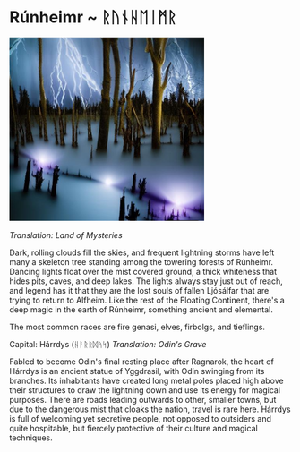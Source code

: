 # Rúnheimr ~ ᚱᚢᚾᚺᛖᛁᛗᚱ

<img src="/_notes/Midgard/Images/Worlds/runheimr.png"/>

*Translation: Land of Mysteries*

Dark, rolling clouds fill the skies, and frequent lightning storms have left many a skeleton tree standing among the towering forests of Rúnheimr. Dancing lights float over the mist covered ground, a thick whiteness that hides pits, caves, and deep lakes. The lights always stay just out of reach, and legend has it that they are the lost souls of fallen Ljósálfar that are trying to return to Alfheim. Like the rest of the Floating Continent, there's a deep magic in the earth of Rúnheimr, something ancient and elemental. 

The most common races are fire genasi, elves, firbolgs, and tieflings.

Capital: Hárrdys (ᚺᚨᚱᚱᛞᚤᛋ)
*Translation: Odin's Grave*

Fabled to become Odin's final resting place after Ragnarok, the heart of Hárrdys is an ancient statue of Yggdrasil, with Odin swinging from its branches. Its inhabitants have created long metal poles placed high above their structures to draw the lightning down and use its energy for magical purposes. There are roads leading outwards to other, smaller towns, but due to the dangerous mist that cloaks the nation, travel is rare here. Hárrdys is full of welcoming yet secretive people, not opposed to outsiders and quite hospitable, but fiercely protective of their culture and magical techniques. 